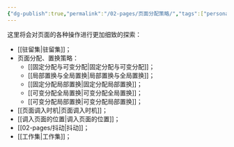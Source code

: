 ```yaml
---
{"dg-publish":true,"permalink":"/02-pages/页面分配策略/","tags":["personal/blog","os"]}
---
```


这里将会对页面的各种操作进行更加细致的探索：
 - [[驻留集\|驻留集]]；
 - 页面分配、置换策略：
	 - [[固定分配与可变分配\|固定分配与可变分配]]；
	 - [[局部置换与全局置换\|局部置换与全局置换]]；
	 - [[固定分配局部置换\|固定分配局部置换]]；
	 - [[可变分配全局置换\|可变分配全局置换]]；
	 - [[可变分配局部置换\|可变分配局部置换]]；
- [[页面调入时机\|页面调入时机]]；
- [[调入页面的位置\|调入页面的位置]]；
- [[02-pages/抖动\|抖动]]；
- [[工作集\|工作集]]；

